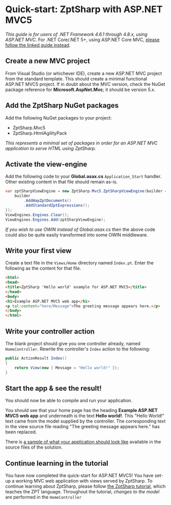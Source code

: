 # Quick-start: ZptSharp with AS<span>P.N</span>ET MVC5

_This guide is for users of .NET Framework 4.6.1 through 4.8.x, using AS<span>P.N</span>ET MVC._
For .NET Core/.NET 5+, using AS<span>P.N</span>ET Core MVC, [please follow the linked guide instead].

[please follow the linked guide instead]: ./MvcCore.md

## Create a new MVC project

From Visual Studio (or whichever IDE), create a new AS<span>P.N</span>ET MVC project from the standard template.
This should create a minimal functional AS<span>P.N</span>ET MVC5 project.
If in doubt about the MVC version, check the NuGet package reference for **Microsoft.AspNet.Mvc**; it should be version 5.x.

## Add the ZptSharp NuGet packages

Add the following NuGet packages to your project:

* ZptSharp.Mvc5
* ZptSharp.HtmlAgilityPack

_This represents a minimal set of packages in order for an AS<span>P.N</span>ET MVC application to serve HTML using ZptSharp._

## Activate the view-engine

Add the following code to your **Global.asax.cs** `Application_Start` handler.
Other existing content in that file should remain as-is.

```csharp
var zptSharpViewEngine = new ZptSharp.Mvc5.ZptSharpViewEngine(builder => {
    builder
        .AddHapZptDocuments()
        .AddStandardZptExpressions();
});
ViewEngines.Engines.Clear();
ViewEngines.Engines.Add(zptSharpViewEngine);
```

_If you wish to use OWIN instead of Global.asax.cs_ then the above code could also be quite easily transformed into some OWIN middleware.

## Write your first view

Create a text file in the `Views/Home` directory named `Index.pt`.
Enter the following as the content for that file.

```html
<html>
<head>
<title>ZptSharp 'Hello world' example for ASP.NET MVC5</title>
</head>
<body>
<h1>Example ASP.NET MVC5 web app</h1>
<p tal:content="here/Message">The greeting message appears here.</p>
</body>
</html>
```

## Write your controller action

The blank project should give you one controller already, named `HomeController`.
Rewrite the controller's `Index` action to the following:

```csharp
public ActionResult Index()
{
    return View(new { Message = "Hello world!" });
}
```

## Start the app & see the result!

You should now be able to compile and run your application.

You should see that your home page has the heading **Example AS<span>P.N</span>ET MVC5 web app** and underneath is the text **Hello world!**.
This "Hello World!" text came from the model supplied by the controller.
The corresponding text in the view source file reading "The greeting message appears here." has been replaced.

There is [a sample of what your application should look like] available in the source files of the solution.

[a sample of what your application should look like]: https://github.com/csf-dev/ZPT-Sharp/tree/master/Examples/ZptSharp.Examples.Mvc5

## Continue learning in the tutorial

You have now completed the quick-start for AS<span>P.N</span>ET MVC5!
You have set-up a working MVC web application with views served by ZptSharp.
To continue learning about ZptSharp, please follow [the ZptSharp tutorial], which teaches the ZPT language.
Throughout the tutorial, _changes to the model_ are performed in the `HomeController`

[the ZptSharp tutorial]: ../ZptTutorial/index.md